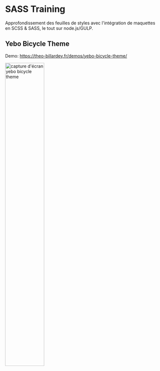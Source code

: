 # SASS Training

Approfondissement des feuilles de styles avec l'intégration de maquettes en SCSS & SASS, le tout sur node.js/GULP.

## Yebo Bicycle Theme
Demo: https://theo-billardey.fr/demos/yebo-bicycle-theme/

<img src="https://i.imgur.com/ewNBtLE.jpg" alt="capture d'écran yebo bicycle theme" width="50%">
